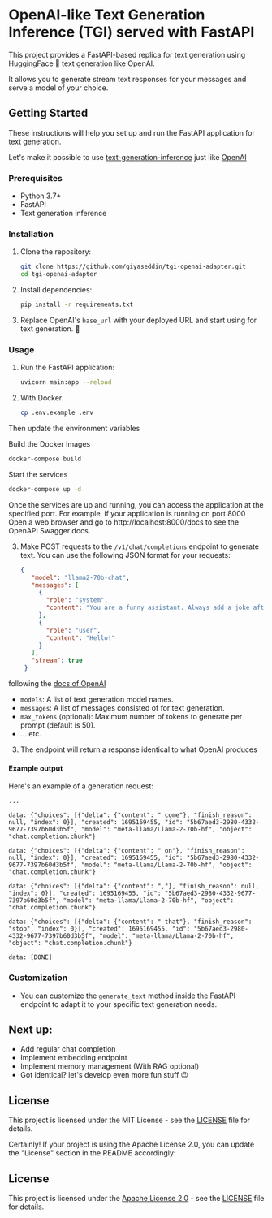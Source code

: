 # OpenAI-like Text Generation Inference (TGI) served with FastAPI

This project provides a FastAPI-based replica for text generation using HuggingFace 🤗 text generation like OpenAI.

It allows you to generate stream text responses for your messages and serve a model of your choice.


## Getting Started

These instructions will help you set up and run the FastAPI application for text generation.

Let's make it possible to use [text-generation-inference](https://github.com/huggingface/text-generation-inference) just like [OpenAI](https://platform.openai.com/docs/api-reference/chat/create)


### Prerequisites

- Python 3.7+
- FastAPI
- Text generation inference

### Installation

1. Clone the repository:

   ```bash
   git clone https://github.com/giyaseddin/tgi-openai-adapter.git
   cd tgi-openai-adapter
   ```

2. Install dependencies:

   ```bash
   pip install -r requirements.txt
   ```

3. Replace OpenAI's `base_url` with your deployed URL and start using for text generation. 🚀

### Usage

1. Run the FastAPI application:

   ```bash
   uvicorn main:app --reload
   ```
   
2. With Docker

   ```bash
   cp .env.example .env
   ```
Then update the environment variables

Build the Docker Images

   ```bash
   docker-compose build
   ```

Start the services

   ```bash
   docker-compose up -d
   ```

Once the services are up and running, you can access the application at the specified port. For example, if your application is running on port 8000
Open a web browser and go to http://localhost:8000/docs to see the OpenAPI Swagger docs.


3. Make POST requests to the `/v1/chat/completions` endpoint to generate text. You can use the following JSON format for your requests:

   ```json
   {
      "model": "llama2-70b-chat",
      "messages": [
        {
          "role": "system",
          "content": "You are a funny assistant. Always add a joke after the response."
        },
        {
          "role": "user",
          "content": "Hello!"
        }
      ],
      "stream": true
    }
   ```

following the [docs of OpenAI](https://platform.openai.com/docs/api-reference/chat/create)

   - `models`: A list of text generation model names.
   - `messages`: A list of messages consisted of  for text generation.
   - `max_tokens` (optional): Maximum number of tokens to generate per prompt (default is 50).
   - ... etc.

3. The endpoint will return a response identical to what OpenAI produces

#### Example output

Here's an example of a generation request:

```
...

data: {"choices": [{"delta": {"content": " come"}, "finish_reason": null, "index": 0}], "created": 1695169455, "id": "5b67aed3-2980-4332-9677-7397b60d3b5f", "model": "meta-llama/Llama-2-70b-hf", "object": "chat.completion.chunk"}

data: {"choices": [{"delta": {"content": " on"}, "finish_reason": null, "index": 0}], "created": 1695169455, "id": "5b67aed3-2980-4332-9677-7397b60d3b5f", "model": "meta-llama/Llama-2-70b-hf", "object": "chat.completion.chunk"}

data: {"choices": [{"delta": {"content": ","}, "finish_reason": null, "index": 0}], "created": 1695169455, "id": "5b67aed3-2980-4332-9677-7397b60d3b5f", "model": "meta-llama/Llama-2-70b-hf", "object": "chat.completion.chunk"}

data: {"choices": [{"delta": {"content": " that"}, "finish_reason": "stop", "index": 0}], "created": 1695169455, "id": "5b67aed3-2980-4332-9677-7397b60d3b5f", "model": "meta-llama/Llama-2-70b-hf", "object": "chat.completion.chunk"}

data: [DONE]
```


### Customization

- You can customize the `generate_text` method inside the FastAPI endpoint to adapt it to your specific text generation needs.



## Next up:
* Add regular chat completion
* Implement embedding endpoint
* Implement memory management (With RAG optional)
* Got identical? let's develop even more fun stuff 😉 


## License

This project is licensed under the MIT License - see the [LICENSE](LICENSE) file for details.


Certainly! If your project is using the Apache License 2.0, you can update the "License" section in the README accordingly:

## License

This project is licensed under the [Apache License 2.0](LICENSE) - see the [LICENSE](LICENSE) file for details.
